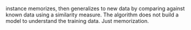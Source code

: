 instance memorizes, then generalizes to new data by comparing against known data using a similarity measure. The algorithm does not build a model to understand the training data. Just memorization. 